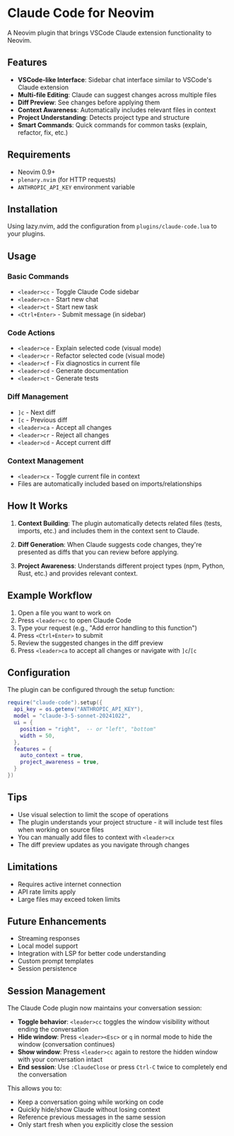 # Claude Code for Neovim

A Neovim plugin that brings VSCode Claude extension functionality to Neovim.

## Features

- **VSCode-like Interface**: Sidebar chat interface similar to VSCode's Claude extension
- **Multi-file Editing**: Claude can suggest changes across multiple files
- **Diff Preview**: See changes before applying them
- **Context Awareness**: Automatically includes relevant files in context
- **Project Understanding**: Detects project type and structure
- **Smart Commands**: Quick commands for common tasks (explain, refactor, fix, etc.)

## Requirements

- Neovim 0.9+
- `plenary.nvim` (for HTTP requests)
- `ANTHROPIC_API_KEY` environment variable

## Installation

Using lazy.nvim, add the configuration from `plugins/claude-code.lua` to your plugins.

## Usage

### Basic Commands

- `<leader>cc` - Toggle Claude Code sidebar
- `<leader>cn` - Start new chat
- `<leader>ct` - Start new task
- `<Ctrl+Enter>` - Submit message (in sidebar)

### Code Actions

- `<leader>ce` - Explain selected code (visual mode)
- `<leader>cr` - Refactor selected code (visual mode)
- `<leader>cf` - Fix diagnostics in current file
- `<leader>cd` - Generate documentation
- `<leader>ct` - Generate tests

### Diff Management

- `]c` - Next diff
- `[c` - Previous diff
- `<leader>ca` - Accept all changes
- `<leader>cr` - Reject all changes
- `<leader>cd` - Accept current diff

### Context Management

- `<leader>cx` - Toggle current file in context
- Files are automatically included based on imports/relationships

## How It Works

1. **Context Building**: The plugin automatically detects related files (tests, imports, etc.) and includes them in the context sent to Claude.

2. **Diff Generation**: When Claude suggests code changes, they're presented as diffs that you can review before applying.

3. **Project Awareness**: Understands different project types (npm, Python, Rust, etc.) and provides relevant context.

## Example Workflow

1. Open a file you want to work on
2. Press `<leader>cc` to open Claude Code
3. Type your request (e.g., "Add error handling to this function")
4. Press `<Ctrl+Enter>` to submit
5. Review the suggested changes in the diff preview
6. Press `<leader>ca` to accept all changes or navigate with `]c`/`[c`

## Configuration

The plugin can be configured through the setup function:

```lua
require("claude-code").setup({
  api_key = os.getenv("ANTHROPIC_API_KEY"),
  model = "claude-3-5-sonnet-20241022",
  ui = {
    position = "right",  -- or "left", "bottom"
    width = 50,
  },
  features = {
    auto_context = true,
    project_awareness = true,
  }
})
```

## Tips

- Use visual selection to limit the scope of operations
- The plugin understands your project structure - it will include test files when working on source files
- You can manually add files to context with `<leader>cx`
- The diff preview updates as you navigate through changes

## Limitations

- Requires active internet connection
- API rate limits apply
- Large files may exceed token limits

## Future Enhancements

- Streaming responses
- Local model support
- Integration with LSP for better code understanding
- Custom prompt templates
- Session persistence

## Session Management

The Claude Code plugin now maintains your conversation session:

- **Toggle behavior**: `<leader>cc` toggles the window visibility without ending the conversation
- **Hide window**: Press `<leader><Esc>` or `q` in normal mode to hide the window (conversation continues)
- **Show window**: Press `<leader>cc` again to restore the hidden window with your conversation intact
- **End session**: Use `:ClaudeClose` or press `Ctrl-C` twice to completely end the conversation

This allows you to:
- Keep a conversation going while working on code
- Quickly hide/show Claude without losing context
- Reference previous messages in the same session
- Only start fresh when you explicitly close the session